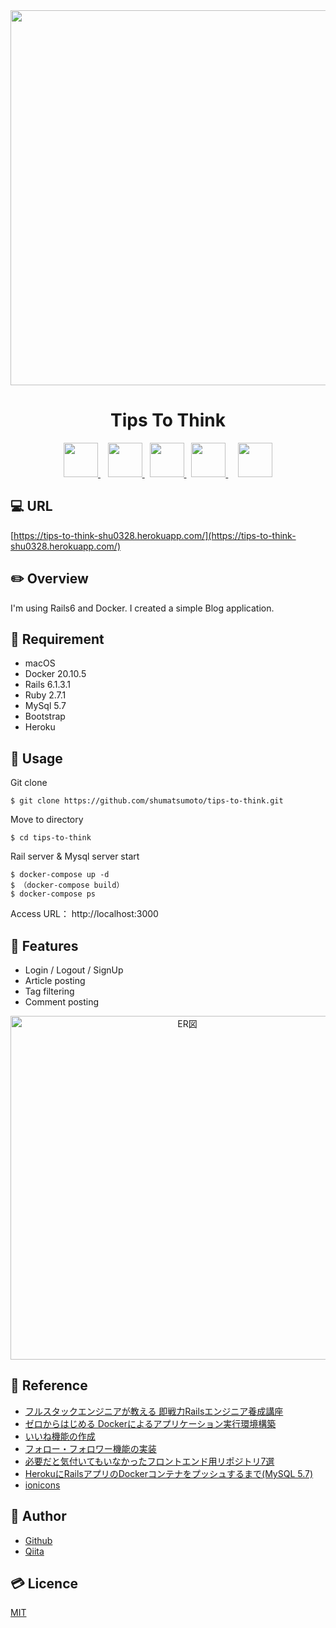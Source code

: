 <div align="center">
  <img src="https://user-images.githubusercontent.com/11171872/117256767-094faf80-ae86-11eb-9b51-468b232c7704.gif" width="600">
</div>

<h1 align="center">Tips To Think</h1>

<div align="center">
  <a href="https://www.docker.com/">
    <img src="https://user-images.githubusercontent.com/11171872/116210869-38776a00-a77e-11eb-8b0f-0f84520dbe07.png" height="55">
  </a>&nbsp;&nbsp;
  <a href="https://railsguides.jp/6_0_release_notes.html">
    <img src="https://user-images.githubusercontent.com/11171872/113230027-27e4e880-92d3-11eb-8a73-13b4d438c17c.jpg" height="55">
  </a>&nbsp;
  <a href="https://mdbootstrap.com/">
    <img src="https://user-images.githubusercontent.com/11171872/118204129-825b9200-b498-11eb-9fec-e3d72a2273b1.png" height="55">
  </a>&nbsp;
  <a href="https://www.mysql.com/">
    <img src="https://user-images.githubusercontent.com/11171872/116212469-d0c21e80-a77f-11eb-93d7-c939066df710.png" height="55">
  </a>&nbsp;&nbsp;&nbsp;
  <a href="https://www.heroku.com/">
    <img src="https://user-images.githubusercontent.com/11171872/113230337-c7a27680-92d3-11eb-9e94-c131dfba8f1d.png" height="55">
  </a>
</div>

## :computer: URL

[https://tips-to-think-shu0328.herokuapp.com/](https://tips-to-think-shu0328.herokuapp.com/)


## :pencil2: Overview

I'm using Rails6 and Docker.
I created a simple Blog application.

## :hammer: Requirement

- macOS
- Docker 20.10.5
- Rails 6.1.3.1
- Ruby 2.7.1
- MySql 5.7
- Bootstrap
- Heroku

## :pushpin: Usage

Git clone
```
$ git clone https://github.com/shumatsumoto/tips-to-think.git
```
Move to directory
```
$ cd tips-to-think
```
Rail server & Mysql server start
```
$ docker-compose up -d
$ （docker-compose build）
$ docker-compose ps
```
Access URL： 
http://localhost:3000

## :railway_car: Features

- Login / Logout / SignUp
- Article posting
- Tag filtering
- Comment posting

<div align="center">
  <img width="550" alt="ER図" src="https://user-images.githubusercontent.com/11171872/117029178-5f630c80-ad39-11eb-9427-53e65d4947ea.png">
</div>

## :green_book: Reference

- [フルスタックエンジニアが教える 即戦力Railsエンジニア養成講座](https://www.udemy.com/course/rails-kj/)
- [ゼロからはじめる Dockerによるアプリケーション実行環境構築](https://www.udemy.com/course/docker-k/)
- [いいね機能の作成](https://freecamp.life/rails-favorite/)
- [フォロー・フォロワー機能の実装](https://freecamp.life/rails-follow-follower/)
- [必要だと気付いてもいなかったフロントエンド用リポジトリ7選](https://qiita.com/baby-degu/items/95a6b0018f46b0555f8c)
- [HerokuにRailsアプリのDockerコンテナをプッシュするまで(MySQL 5.7)](https://qiita.com/take18k_tech/items/25a1147c481a37b423fc)
- [ionicons](https://ionicons.com/)

## :hatching_chick: Author

- [Github](https://github.com/shumatsumoto)
- [Qiita](https://qiita.com/ShuMatsumoto)

## :credit_card: Licence

[MIT](https://......)

